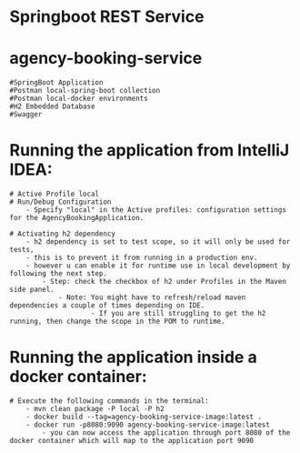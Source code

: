 # Springboot REST Service
# agency-booking-service



    #SpringBoot Application
    #Postman local-spring-boot collection
    #Postman local-docker environments
    #H2 Embedded Database
    #Swagger

# Running the application from IntelliJ IDEA:
    # Active Profile local    
    # Run/Debug Configuration
        - Specify "local" in the Active profiles: configuration settings for the AgencyBookingApplication.
        
    # Activating h2 dependency 
        - h2 dependency is set to test scope, so it will only be used for tests, 
        - this is to prevent it from running in a production env.
        - however u can enable it for runtime use in local development by following the next step.
            - Step: check the checkbox of h2 under Profiles in the Maven side panel.
                - Note: You might have to refresh/reload maven dependencies a couple of times depending on IDE.
                        - If you are still struggling to get the h2 running, then change the scope in the POM to runtime.

# Running the application inside a docker container:
    # Execute the following commands in the terminal:
        - mvn clean package -P local -P h2
        - docker build --tag=agency-booking-service-image:latest . 
        - docker run -p8080:9090 agency-booking-service-image:latest
            - you can now access the application through port 8080 of the docker container which will map to the application port 9090